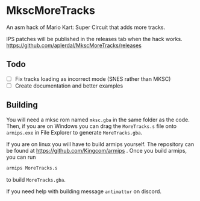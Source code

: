 # MkscMoreTracks
An asm hack of Mario Kart: Super Circuit that adds more tracks.

IPS patches will be published in the releases tab when the hack works.
https://github.com/aplerdal/MkscMoreTracks/releases
## Todo
- [ ] Fix tracks loading as incorrect mode (SNES rather than MKSC)
- [ ] Create documentation and better examples
## Building
You will need a mksc rom named `mksc.gba` in the same folder as the code. Then, if you are on Windows you can drag the `MoreTracks.s` file onto `armips.exe` in File Explorer to generate `MoreTracks.gba`.

If you are on linux you will have to build armips yourself. The repository can be found at https://github.com/Kingcom/armips . Once you build armips, you can run
```sh
armips MoreTracks.s
```
to build `MoreTracks.gba`.

If you need help with building message `antimattur` on discord.

